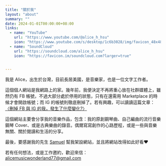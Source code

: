 ```yaml
---
title: "關於我"
layout: "about"
summary: ""
date: 2024-01-01T00:00:00+08:00
links:
  - name: "YouTube"
    url: "https://www.youtube.com/@alice_h_hsu"
    icon: "https://www.youtube.com/s/desktop/1c6b3028/img/favicon_48x48.png"
  - name: "SoundCloud"
    url: "https://soundcloud.com/alice_h_hsu"
    icon: "https://favicon.im/soundcloud.com?larger=true"
  

---
```

我是 Alice，出生於台灣，目前長居美國，是音樂家，也是一位文字工作者。

這個個人網站是我網路上的家。幾年前，我便決定不再將重心放在社群媒體上，雖然仍有 FB 帳號，不過大部分處於停用的狀態，只有在還需用  Marketplace 的時候才會開啟帳號；而 IG 的帳號則徹底刪掉了。若有興趣，可以讀讀這篇文章：[〈刪掉 FB 與 IG 的我，發生了什麼變化?〉](../posts/2025/09/刪掉-fb-與-ig-的我發生了什麼變化/)

這個網站主要會分享我的音樂作品，包含：我的原創鋼琴曲、自己編曲的流行音樂鋼琴 Cover、或是古典樂曲的錄音。偶爾寫寫創作的心路歷程，或是一些與音樂無關、關於閱讀和生活的分享。

最後，要感謝我的先生 [Samuel](https://mhyeh.github.io/) 幫我架設網站，並且將網站改得如此好看❤️

若有任何想法，或是工作邀約，歡迎來信：alicemusicwonderland77@gmail.com
